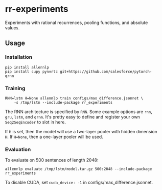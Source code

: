 # rr-experiments
Experiments with rational recurrences, pooling functions, and absolute values.

## Usage

### Installation

```shell
pip install allennlp
pip install cupy pynvrtc git+https://github.com/salesforce/pytorch-qrnn
```

### Training

```shell
RNN=lstm H=None allennlp train configs/max_difference.jsonnet \
    -s /tmp/lstm --include-package rr_experiments
```

The RNN architecture is specified by `RNN`. Some example options are `rnn`, `gru`, `lstm`, and `qrnn`. It's pretty easy to define and register your own `Seq2SeqEncoder` to slot in here.

If `H` is set, then the model will use a two-layer pooler with hidden dimension `H`. If `H=None`, then a one-layer pooler will be used.

### Evaluation

To evaluate on 500 sentences of length 2048:

```shell
allennlp evaluate /tmp/lstm/model.tar.gz 500:2048 --include-package rr_experiments
```

To disable CUDA, set `cuda_device: -1` in configs/max_difference.jsonnet.
